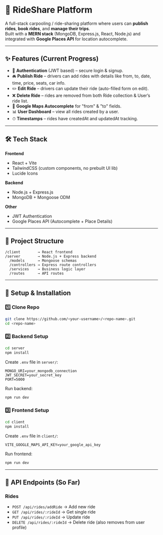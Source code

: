 
# 🚗 RideShare Platform

A full-stack carpooling / ride-sharing platform where users can **publish rides**, **book rides**, and **manage their trips**.  
Built with a **MERN stack** (MongoDB, Express.js, React, Node.js) and integrated with **Google Places API** for location autocomplete.

---

## ✨ Features (Current Progress)
- 🔑 **Authentication** (JWT based) – secure login & signup.  
- 🚘 **Publish Ride** – drivers can add rides with details like from, to, date, time, price, seats, car info.  
- ✏️ **Edit Ride** – drivers can update their ride (auto-filled form on edit).  
- ❌ **Delete Ride** – rides are removed from both Ride collection & User’s ride list.  
- 📍 **Google Maps Autocomplete** for "from" & "to" fields.  
- 📊 **User Dashboard** – view all rides created by a user.  
- ⏱ **Timestamps** – rides have createdAt and updatedAt tracking.  

---

## 🛠 Tech Stack
**Frontend**
- React + Vite  
- TailwindCSS (custom components, no prebuilt UI lib)  
- Lucide Icons  

**Backend**
- Node.js + Express.js  
- MongoDB + Mongoose ODM  

**Other**
- JWT Authentication  
- Google Places API (Autocomplete + Place Details)  

---

## 📂 Project Structure
```
/client        → React frontend
/server        → Node.js + Express backend
  /models      → Mongoose schemas
  /controllers → Express route controllers
  /services    → Business logic layer
  /routes      → API routes
```

---

## 🚀 Setup & Installation

### 1️⃣ Clone Repo
```bash
git clone https://github.com/<your-username>/<repo-name>.git
cd <repo-name>
```

### 2️⃣ Backend Setup
```bash
cd server
npm install
```

Create `.env` file in `server/`:
```
MONGO_URI=your_mongodb_connection
JWT_SECRET=your_secret_key
PORT=5000
```

Run backend:
```bash
npm run dev
```

### 3️⃣ Frontend Setup
```bash
cd client
npm install
```

Create `.env` file in `client/`:
```
VITE_GOOGLE_MAPS_API_KEY=your_google_api_key
```

Run frontend:
```bash
npm run dev
```

---

## 🔗 API Endpoints (So Far)

### Rides
- `POST /api/rides/addRide` → Add new ride  
- `GET /api/rides/:rideId` → Get single ride  
- `PUT /api/rides/:rideId` → Update ride  
- `DELETE /api/rides/:rideId` → Delete ride (also removes from user profile)  

 